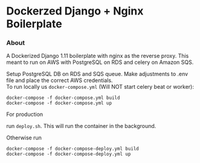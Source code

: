 <h1> Dockerzed Django + Nginx Boilerplate </h1>
<h3> About </h3>

A Dockerized Django 1.11 boilerplate with nginx as the reverse proxy. This meant to run on AWS with PostgreSQL on RDS and celery on Amazon SQS.

Setup PostgreSQL DB on RDS and SQS queue. Make adjustments to .env file and place the correct AWS credentials. </br>
To run locally us `docker-compose.yml` (Will NOT start celery beat or worker):

``
docker-compose -f docker-compose.yml build
`` </br>
``
docker-compose -f docker-compose.yml up
`` </br>

For production

run `deploy.sh`. This will run the container in the background.
</br>


Otherwise run

``
docker-compose -f docker-compose-deploy.yml build
``  </br>
``
docker-compose -f docker-compose-deploy.yml up
``
